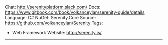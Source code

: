 Chat: http://serenityplatform.slack.com/
Docs: https://www.gitbook.com/book/volkanceylan/serenity-guide/details
Language: C#
NuGet: Serenity.Core
Source: https://github.com/volkanceylan/Serenity
Tags:
  - Web Framework
Website: http://serenity.is/
---
